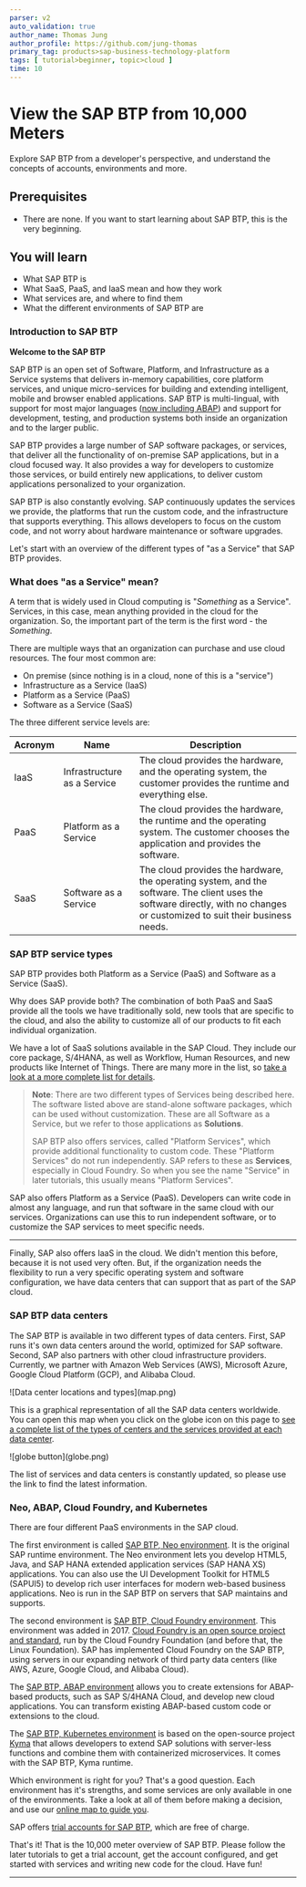 ```yaml
---
parser: v2
auto_validation: true
author_name: Thomas Jung
author_profile: https://github.com/jung-thomas
primary_tag: products>sap-business-technology-platform
tags: [ tutorial>beginner, topic>cloud ]
time: 10
---
```



# View the SAP BTP from 10,000 Meters

<!-- description --> Explore SAP BTP from a developer's perspective, and understand the concepts of accounts, environments and more.

## Prerequisites

- There are none. If you want to start learning about SAP BTP, this is the very beginning.

## You will learn
  - What SAP BTP is
  - What SaaS, PaaS, and IaaS mean and how they work
  - What services are, and where to find them
  - What the different environments of SAP BTP are

### Introduction to SAP BTP

**Welcome to the SAP BTP**

SAP BTP is an open set of Software, Platform, and Infrastructure as a Service systems that delivers in-memory capabilities, core platform services, and unique micro-services for building and extending intelligent, mobile and browser enabled applications.  SAP BTP is multi-lingual, with support for most major languages ([now including ABAP](https://blogs.sap.com/2018/09/04/sap-cloud-platform-abap-environment/)) and support for development, testing, and production systems both inside an organization and to the larger public.

SAP BTP provides a large number of SAP software packages, or services, that deliver all the functionality of on-premise SAP applications, but in a cloud focused way.  It also provides a way for developers to customize those services, or build entirely new applications, to deliver custom applications personalized to your organization.

SAP BTP is also constantly evolving.  SAP continuously updates the services we provide, the platforms that run the custom code, and the infrastructure that supports everything.  This allows developers to focus on the custom code, and not worry about hardware maintenance or software upgrades.

Let's start with an overview of the different types of "as a Service" that SAP BTP provides.

### What does "as a Service" mean?

A term that is widely used in Cloud computing is "*Something* as a Service".  Services, in this case, mean anything provided in the cloud for the organization.  So, the important part of the term is the first word - the *Something*.

There are multiple ways that an organization can purchase and use cloud resources.  The four most common are:

- On premise (since nothing is in a cloud, none of this is a "service")
- Infrastructure as a Service (IaaS)
- Platform as a Service (PaaS)
- Software as a Service (SaaS)


The three different service levels are:

| Acronym |  Name | Description |
| ------- | ------------ | ----------- |
| IaaS | Infrastructure as a Service | The cloud provides the hardware, and the operating system, the customer provides the runtime and everything else. |
| PaaS | Platform as a Service | The cloud provides the hardware, the runtime and the operating system.  The customer chooses the application and provides the software. |
| SaaS | Software as a Service | The cloud provides the hardware, the operating system, and the software.  The client uses the software directly, with no changes or customized to suit their business needs. |


### SAP BTP service types

SAP BTP provides both Platform as a Service (PaaS) and Software as a Service (SaaS).

Why does SAP provide both?  The combination of both PaaS and SaaS provide all the tools we have traditionally sold, new tools that are specific to the cloud, and also the ability to customize all of our products to fit each individual organization.

We have a lot of SaaS solutions available in the SAP Cloud.  They include our core package, S/4HANA, as well as Workflow, Human Resources, and new products like Internet of Things.  There are many more in the list, so [take a look at a more complete list for details](https://www.sap.com/about/agreements/policies/cloud-platform.html).

> **Note**:  There are two different types of Services being described here.  The software listed above are stand-alone software packages, which can be used without customization.  These are all Software as a Service, but we refer to those applications as **Solutions**.
>
> SAP BTP also offers services, called "Platform Services", which provide additional functionality to custom code. These "Platform Services" do not run independently.  SAP refers to these as **Services**, especially in Cloud Foundry.  So when you see the name "Service" in later tutorials, this usually means "Platform Services".

SAP also offers Platform as a Service (PaaS).  Developers can write code in almost any language, and run that software in the same cloud with our services.  Organizations can use this to run independent software, or to customize the SAP services to meet specific needs.

---

Finally, SAP also offers IaaS in the cloud.  We didn't mention this before, because it is not used very often.  But, if the organization needs the flexibility to run a very specific operating system and software configuration, we have data centers that can support that as part of the SAP cloud.

### SAP BTP data centers

The SAP BTP is available in two different types of data centers.  First, SAP runs it's own data centers around the world, optimized for SAP software.  Second, SAP also partners with other cloud infrastructure providers.  Currently, we partner with Amazon Web Services (AWS), Microsoft Azure, Google Cloud Platform (GCP), and Alibaba Cloud.

<!-- border -->![Data center locations and types](map.png)

This is a graphical representation of all the SAP data centers worldwide. You can open this map when you click on the globe icon on this page to [see a complete list of the types of centers and the services provided at each data center](https://discovery-center.cloud.sap/viewServices?provider=all&regions=all&showFilters=true).
<!-- border -->![globe button](globe.png)

The list of services and data centers is constantly updated, so please use the link to find the latest information.

### Neo, ABAP, Cloud Foundry, and Kubernetes

There are four different PaaS environments in the SAP cloud.

The first environment is called [SAP BTP, Neo environment](https://help.sap.com/viewer/3504ec5ef16548778610c7e89cc0eac3/Cloud/en-US/0f79436cf43a4785bb5b7ee9dac0c76a.html).  It is the original SAP runtime environment.  The Neo environment lets you develop HTML5, Java, and SAP HANA extended application services (SAP HANA XS) applications. You can also use the UI Development Toolkit for HTML5 (SAPUI5) to develop rich user interfaces for modern web-based business applications.  Neo is run in the SAP BTP on servers that SAP maintains and supports.

The second environment is  [SAP BTP, Cloud Foundry environment](https://help.sap.com/viewer/3504ec5ef16548778610c7e89cc0eac3/Cloud/en-US/9c7092c7b7ae4d49bc8ae35fdd0e0b18.html#loio9c7092c7b7ae4d49bc8ae35fdd0e0b18/).  This environment was added in 2017.  [Cloud Foundry is an open source project and standard](https://www.cloudfoundry.org/), run by the Cloud Foundry Foundation (and before that, the Linux Foundation).  SAP has implemented Cloud Foundry on the SAP BTP, using servers in our expanding network of third party data centers (like AWS, Azure, Google Cloud, and Alibaba Cloud).

The [SAP BTP,  ABAP environment](https://help.sap.com/viewer/3504ec5ef16548778610c7e89cc0eac3/Cloud/en-US/11d62652aa2b4600a0fa136de0789648.html) allows you to create extensions for ABAP-based products, such as SAP S/4HANA Cloud, and develop new cloud applications. You can transform existing ABAP-based custom code or extensions to the cloud.

The [SAP BTP, Kubernetes environment](https://help.sap.com/viewer/3504ec5ef16548778610c7e89cc0eac3/Cloud/en-US/468c2f3c3ca24c2c8497ef9f83154c44.html) is based on the open-source project [Kyma](https://kyma-project.io/) that allows developers to extend SAP solutions with server-less functions and combine them with containerized microservices. It comes with the SAP BTP, Kyma runtime.


Which environment is right for you?  That's a good question.  Each environment has it's strengths, and some services are only available in one of the environments.  Take a look at all of them before making a decision, and use our [online map to guide you](https://help.sap.com/viewer/65de2977205c403bbc107264b8eccf4b/Cloud/en-US/73beb06e127f4e47b849aa95344aabe1.html).

SAP offers [trial accounts for SAP BTP](hcp-create-trial-account), which are free of charge.



That's it!  That is the 10,000 meter overview of SAP BTP.  Please follow the later tutorials to get a trial account, get the account configured, and get started with services and writing new code for the cloud.  Have fun!

---
